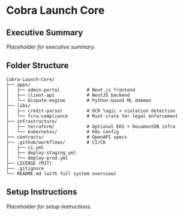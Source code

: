 # Cobra Launch Core

## Executive Summary

_Placeholder for executive summary._

## Folder Structure

```
Cobra-Launch-Core/
├── apps/
│   ├── admin-portal          # Next.js frontend
│   ├── client-api            # NestJS backend
│   └── dispute-engine        # Python-based ML daemon
├── libs/
│   ├── credit-parser         # OCR logic + violation detection
│   └── fcra-compliance       # Rust crate for legal enforcement
├── infrastructure/
│   ├── terraform/            # Optional EKS + DocumentDB infra
│   └── kubernetes/           # K8s config
├── contracts/                # OpenAPI specs
├── .github/workflows/        # CI/CD
│   ├── ci.yml
│   ├── deploy-staging.yml
│   └── deploy-prod.yml
├── LICENSE (MIT)
├── .gitignore
└── README.md (with full system overview)
```

## Setup Instructions

_Placeholder for setup instructions._
